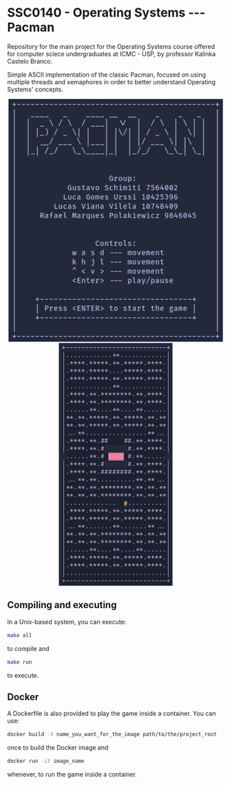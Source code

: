 # SSC0140 - Operating Systems --- Pacman

Repository for the main project for the Operating Systems course offered for computer sciece undergraduates at ICMC - USP, by professor Kalinka Castelo Branco.

Simple ASCII implementation of the classic Pacman, focused on using multiple threads and semaphores in order to better understand Operating Systems' concepts.

<div align="center">
  <img src="./images/pacman-1.png" alt="Start Screen" title="Start Screen" height="562px"/>
  <img src="./images/pacman-2.png" alt="Game Screen" title="Game Screen"/>
</div>

## Compiling and executing

In a Unix-based system, you can execute:

```bash
make all
```

to compile and

```bash
make run
```

to execute.

## Docker

A Dockerfile is also provided to play the game inside a container. You can use:

```bash
docker build -t name_you_want_for_the_image path/to/the/project_root
```

once to build the Docker image and

```bash
docker run -it image_name
```

whenever, to run the game inside a container.
